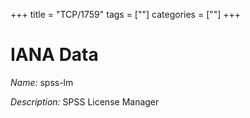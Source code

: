 +++
title = "TCP/1759"
tags = [""]
categories = [""]
+++

# IANA Data

_Name:_ spss-lm

_Description:_ SPSS License Manager

